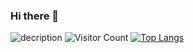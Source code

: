 ### Hi there 👋

<!--
**yujianke100/yujianke100** is a ✨ _special_ ✨ repository because its `README.md` (this file) appears on your GitHub profile.

Here are some ideas to get you started:

- 🔭 I’m currently working on ...
- 🌱 I’m currently learning ...
- 👯 I’m looking to collaborate on ...
- 🤔 I’m looking for help with ...
- 💬 Ask me about ...
- 📫 How to reach me: ...
- 😄 Pronouns: ...
- ⚡ Fun fact: ...
-->
![decription](https://img.shields.io/badge/Home-jianke--yu-green)
![Visitor Count](https://profile-counter.glitch.me/yujianke100/count.svg)
[![Top Langs](https://github-readme-stats.vercel.app/api/top-langs/?username=yujianke100&layout=compact)](https://github.com/yujianke100/github-readme-stats)
